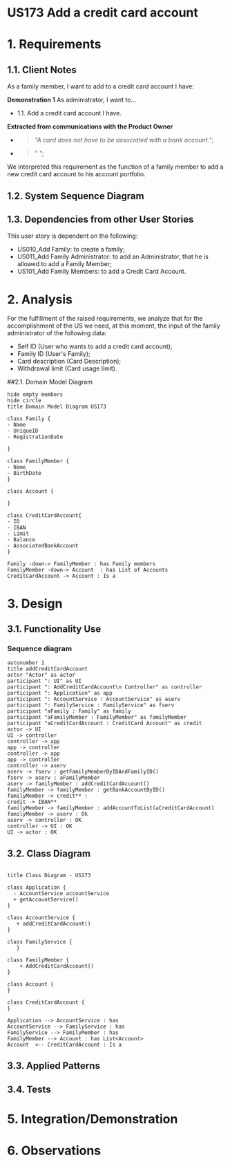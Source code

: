 # US173 Add a credit card account

# 1. Requirements

## 1.1. Client Notes

As a family member, I want to add to a credit card account I have:

**Demonstration 1** As administrator, I want to...

- 1.1. Add a credit card account I have.

**Extracted from communications with the Product Owner**

- >*"A card does not have to be associated with a bank account."*;
- >*" "*;

We interpreted this requirement as the function of a family member to add a new credit card account to his account portfolio.

## 1.2. System Sequence Diagram


## 1.3. Dependencies from other User Stories

This user story is dependent on the following:

- US010_Add Family: to create a family;
- US011_Add Family Administrator: to add an Administrator, that he is allowed to add a Family Member;
- US101_Add Family Members: to add a Credit Card Account.

# 2. Analysis

For the fulfillment of the raised requirements, we analyze that for the accomplishment of the US we need, at this moment, the input of the family administrator of the following data:

- Self ID (User who wants to add a credit card account);
- Family ID (User's Family);
- Card description (Card Description);
- Withdrawal limit (Card usage limit).

##2.1. Domain Model Diagram

```puml
hide empty members
hide circle
title Domain Model Diagram US173

class Family {
- Name
- UniqueID
- RegistrationDate

}

class FamilyMember {
- Name
- BirthDate
}

class Account {

}

class CreditCardAccount{
- ID
- IBAN
- Limit
- Balance
- AssociatedBankAccount
}

Family -down-> FamilyMember : has Family members
FamilyMember -down-> Account  : has List of Accounts
CreditCardAccount -> Account : Is a
```

# 3. Design


## 3.1. Functionality Use

### Sequence diagram

``` puml
autonumber 1
title addCreditCardAccount
actor "Actor" as actor
participant ": UI" as UI
participant ": AddCreditCardAccount\n Controller" as controller
participant ": Application" as app
participant ": AccountService : AccountService" as aserv
participant ": FamilyService : FamilyService" as fserv
participant "aFamily : Family" as family
participant "aFamilyMember : FamilyMember" as familyMember
participant "aCreditCardAccount : CreditCard Account" as credit
actor -> UI
UI -> controller
controller -> app
app -> controller
controller -> app
app -> controller
controller -> aserv
aserv -> fserv : getFamilyMemberByIDAndFamilyID()
fserv -> aserv : aFamilyMember
aserv -> familyMember : addCreditCardAccount()
familyMember -> familyMember : getBankAccountByID()
familyMember -> credit** : 
credit -> IBAN**
familyMember -> familyMember : addAccountToList(aCreditCardAccount)
familyMember -> aserv : Ok
aserv -> controller : OK
controller -> UI : OK
UI -> actor : OK
```

## 3.2. Class Diagram
```puml

title Class Diagram - US173

class Application {
  - AccountService accountService
  + getAccountService()
}

class AccountService {
   + addCreditCardAccount()
}

class FamilyService {
   }
   
class FamilyMember {
    + AddCreditCardAccount()
}

class Account {
}

class CreditCardAccount {
}

Application --> AccountService : has
AccountService --> FamilyService : has
FamilyService --> FamilyMember : has
FamilyMember --> Account : has List<Account>
Account  <-- CreditCardAccount : Is a
```


## 3.3. Applied Patterns


## 3.4. Tests


# 5. Integration/Demonstration


# 6. Observations


